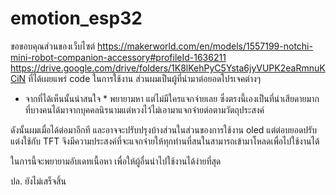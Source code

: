 # emotion_esp32
ขอขอบคุณส่วนของเว็บไซต์ 
https://makerworld.com/en/models/1557199-notchi-mini-robot-companion-accessory#profileId-1636211 
https://drive.google.com/drive/folders/1K8lKehPyC5Ysta6jyVUPK2eaRmnuKCiN
ที่ได้เผยแพร่ code ในการใช้งาน ส่วนผมเป็นผู้ที่นำมาต่อยอดโปรเจคต่างๆ

* จากที่ได้เห็นนั้นน่าสนใจ *
พยายามหา แต่ไม่มีใครแจกจ่ายเลย ซึ่งตรงนี้เองเป็นที่น่าเสียดายมาก ที่บางคนได้มาจากบุคคลนิรนามแต่หวงไว้ไม่เอามาแจกจ่ายต่อตามวัตถุประสงค์

ดังนั้นผมเมื่อได้ต่อมาอีกที และอาจจะปรับปรุงบ้างส่วนในส่วนของการใช้งาน oled แต่ต่อบยอดปรับแต่งใช้กับ TFT 
จึงมีความประสงค์ที่จะแจกจ่ายให้ทุกท่านที่สนในสามารถเข้ามาโหลดเพื่อไปใช้งานได้

ในการนี้จะพยายามอับเดทเนื้อหา เพื่อให้ผู้อื่นนำไปใช้งานได้ง่ายที่สุด

ปล. ยังไม่เสร็จสิ้น